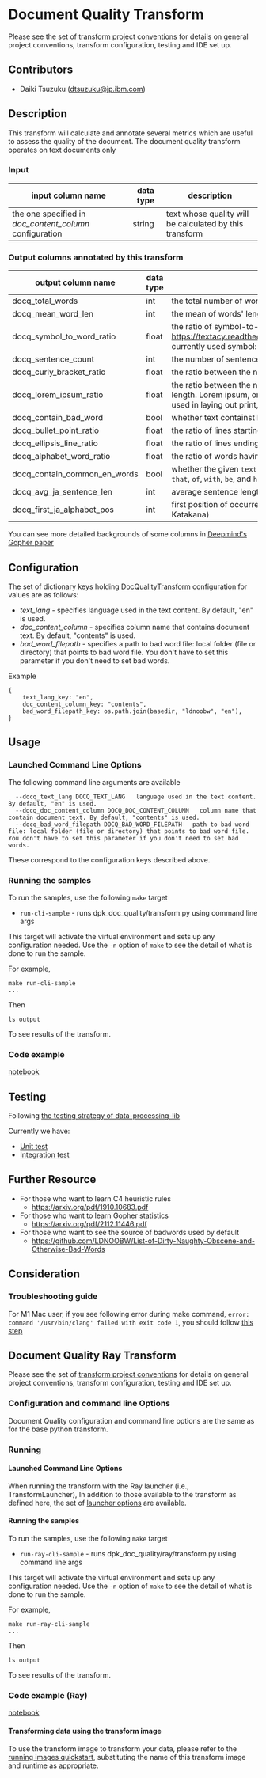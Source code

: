 # Document Quality Transform 

Please see the set of
[transform project conventions](../../README.md#transform-project-conventions)
for details on general project conventions, transform configuration,
testing and IDE set up.

## Contributors

- Daiki Tsuzuku (dtsuzuku@jp.ibm.com)

## Description 
This transform will calculate and annotate several metrics which are useful to assess the quality of the document.
The document quality transform operates on text documents only

### Input 

| input column name | data type | description |
|-|-|-|
| the one specified in _doc_content_column_ configuration | string | text whose quality will be calculated by this transform |

### Output columns annotated by this transform

| output column name | data type | description | supported language |
|-|-|-|-|
| docq_total_words | int | the total number of words | ALL |
| docq_mean_word_len | int | the mean of words' lengths | ALL |
| docq_symbol_to_word_ratio | float | the ratio of symbol-to-word ratio (Reference for symbols like emojis: https://textacy.readthedocs.io/en/0.11.0/api_reference/preprocessing.html, currently used symbol: `#`, `...`) | ALL |
| docq_sentence_count | int | the number of sentences | ALL |
| docq_curly_bracket_ratio | float | the ratio between the number of occurrences of `{` or `}` over the text length | ALL |
| docq_lorem_ipsum_ratio | float | the ratio between the number of occurrences of `lorem ipsum` over the text length. Lorem ipsum, or lipsum as it is sometimes known, is dummy text used in laying out print, graphic or web designs. | ALL |
| docq_contain_bad_word | bool | whether text containst bad words | ALL |
| docq_bullet_point_ratio | float | the ratio of lines starting with a bullet point | ALL |
| docq_ellipsis_line_ratio | float | the ratio of lines ending with an ellipsis | ALL |
| docq_alphabet_word_ratio | float | the ratio of words having at least one alphabetic character | ALL |
| docq_contain_common_en_words | bool | whether the given `text` contains common English words like `the`, `and`, `to`, `that`, `of`, `with`, `be`, and `have`| ALL |
| docq_avg_ja_sentence_len | int | average sentence length for an input text, inspired by an OSS HojiChar. | ja |
| docq_first_ja_alphabet_pos | int | first position of occurrence of Japanese alphabets (i.e., Hiragana or Katakana) | ja |

You can see more detailed backgrounds of some columns in [Deepmind's Gopher paper](https://arxiv.org/pdf/2112.11446.pdf)

## Configuration

The set of dictionary keys holding [DocQualityTransform](dpk_doc_quality/transform.py) 
configuration for values are as follows:

* _text_lang_ - specifies language used in the text content. By default, "en" is used.
* _doc_content_column_ - specifies column name that contains document text. By default, "contents" is used.
* _bad_word_filepath_ - specifies a path to bad word file: local folder (file or directory) that points to bad word file. You don't have to set this parameter if you don't need to set bad words.

Example
```
{
    text_lang_key: "en",
    doc_content_column_key: "contents",
    bad_word_filepath_key: os.path.join(basedir, "ldnoobw", "en"),
}
```

## Usage

### Launched Command Line Options 
The following command line arguments are available
```
  --docq_text_lang DOCQ_TEXT_LANG   language used in the text content. By default, "en" is used.
  --docq_doc_content_column DOCQ_DOC_CONTENT_COLUMN   column name that contain document text. By default, "contents" is used.
  --docq_bad_word_filepath DOCQ_BAD_WORD_FILEPATH   path to bad word file: local folder (file or directory) that points to bad word file. You don't have to set this parameter if you don't need to set bad words.
```
These correspond to the configuration keys described above.

### Running the samples
To run the samples, use the following `make` target

* `run-cli-sample` - runs dpk_doc_quality/transform.py using command line args

This target will activate the virtual environment and sets up any configuration needed.
Use the `-n` option of `make` to see the detail of what is done to run the sample.

For example, 
```shell
make run-cli-sample
...
```
Then 
```shell
ls output
```
To see results of the transform.

### Code example

[notebook](./doc_quality.ipynb)


## Testing

Following [the testing strategy of data-processing-lib](../../../data-processing-lib/doc/transform-testing.md)

Currently we have:
- [Unit test](test/test_doc_quality_python.py)
- [Integration test](test/test_doc_quality.py)


## Further Resource

- For those who want to learn C4 heuristic rules
  - https://arxiv.org/pdf/1910.10683.pdf
- For those who want to learn Gopher statistics
  - https://arxiv.org/pdf/2112.11446.pdf
- For those who want to see the source of badwords used by default
  - https://github.com/LDNOOBW/List-of-Dirty-Naughty-Obscene-and-Otherwise-Bad-Words


## Consideration

### Troubleshooting guide

For M1 Mac user, if you see following error during make command, `error: command '/usr/bin/clang' failed with exit code 1`, you should follow [this step](https://freeman.vc/notes/installing-fasttext-on-an-m1-mac)


## Document Quality Ray Transform 
Please see the set of
[transform project conventions](../../README.md#transform-project-conventions)
for details on general project conventions, transform configuration,
testing and IDE set up.


### Configuration and command line Options

Document Quality configuration and command line options are the same as for the base python transform. 

### Running

#### Launched Command Line Options 
When running the transform with the Ray launcher (i.e., TransformLauncher),
In addition to those available to the transform as defined here,
the set of 
[launcher options](../../../data-processing-lib/doc/launcher-options.md) are available.

#### Running the samples
To run the samples, use the following `make` target

* `run-ray-cli-sample` - runs dpk_doc_quality/ray/transform.py using command line args

This target will activate the virtual environment and sets up any configuration needed.
Use the `-n` option of `make` to see the detail of what is done to run the sample.

For example, 
```shell
make run-ray-cli-sample
...
```
Then 
```shell
ls output
```
To see results of the transform.

### Code example (Ray)

[notebook](./doc_quality-ray.ipynb)


#### Transforming data using the transform image

To use the transform image to transform your data, please refer to the 
[running images quickstart](../../../doc/quick-start/run-transform-image.md),
substituting the name of this transform image and runtime as appropriate.


